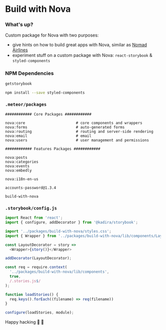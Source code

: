 # Build with Nova

### What's up?
Custom package for Nova with two purposes:
- give hints on how to build great apps with Nova, similar as [Nomad Airlines](http://nomadairlines.com/)
- experiment stuff on a custom package with Nova: `react-storybook` & `styled-components`

### NPM Dependencies
```sh
getstorybook

npm install --save styled-components
```

### `.meteor/packages`

```
############ Core Packages ############

nova:core                       # core components and wrappers
nova:forms                      # auto-generated forms
nova:routing                    # routing and server-side rendering
nova:email                      # email
nova:users                      # user management and permissions

############ Features Packages ############

nova:posts
nova:categories
nova:events
nova:embedly

nova:i18n-en-us

accounts-password@1.3.4

build-with-nova
```

### `.storybook/config.js`
```js
import React from 'react';
import { configure, addDecorator } from '@kadira/storybook';

import '../packages/build-with-nova/styles.css';
import { Wrapper } from '../packages/build-with-nova/lib/components/Layout';

const LayoutDecorator = story =>
  <Wrapper>{story()}</Wrapper>

addDecorator(LayoutDecorator);

const req = require.context(
  '../packages/build-with-nova/lib/components', 
  true, 
  /.stories.js$/
);

function loadStories() {
  req.keys().forEach((filename) => req(filename))
}

configure(loadStories, module);
```

Happy hacking 🚀 🔭
